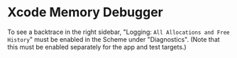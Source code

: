 # Xcode Memory Debugger

To see a backtrace in the right sidebar, "Logging: `All Allocations and Free History`" must be enabled in the Scheme under "Diagnostics". (Note that this must be enabled separately for the app and test targets.)
